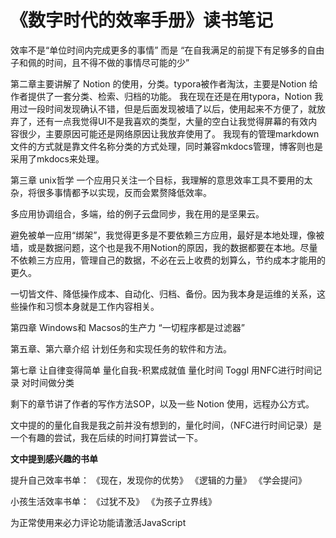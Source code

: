 # 《数字时代的效率手册》读书笔记

效率不是“单位时间内完成更多的事情” 而是 “在自我满足的前提下有足够多的自由子和佩的时间，且不得不做的事情尽可能的少”

第二章主要讲解了 Notion 的使用，分类。typora被作者淘汰，主要是Notion 给作者提供了一套分类、检索、归档的功能。
我在现在还是在用typora，Notion 我用过一段时间发现确认不错，但是后面发现被墙了以后，使用起来不方便了，就放弃了，还有一点我觉得UI不是我喜欢的类型，大量的空白让我觉得屏幕的有效内容很少，主要原因可能还是网络原因让我放弃使用了。
我现有的管理markdown文件的方式就是靠文件名称分类的方式处理，同时兼容mkdocs管理，博客则也是采用了mkdocs来处理。

第三章 unix哲学
一个应用只关注一个目标，我理解的意思效率工具不要用的太杂，将很多事情都予以实现，反而会累赘降低效率。

多应用协调组合，多端，给的例子云盘同步，我在用的是坚果云。

避免被单一应用“绑架”，我觉得更多是不要依赖三方应用，最好是本地处理，像被墙，或是数据问题，这个也是我不用Notion的原因，我的数据都要在本地。尽量不依赖三方应用，管理自己的数据，不必在云上收费的划算么，节约成本才能用的更久。

一切皆文件、降低操作成本、自动化、归档、备份。因为我本身是运维的关系，这些操作和习惯本身就是工作内容相关。

第四章 Windows和 Macsos的生产力
“一切程序都是过滤器”

第五章、第六章介绍 计划任务和实现任务的软件和方法。

第七章 让自律变得简单
量化自我-积累成就值
量化时间 Toggl
用NFC进行时间记录 对时间做分类 

剩下的章节讲了作者的写作方法SOP，以及一些 Notion 使用，远程办公方式。

文中提的的量化自我是我之前并没有想到的，量化时间，（NFC进行时间记录）是一个有趣的尝试，我在后续的时间打算尝试一下。


**文中提到感兴趣的书单**

提升自己效率书单：
《现在，发现你的优势》
《逻辑的力量》
《学会提问》

小孩生活效率书单：
《过犹不及》
《为孩子立界线》




<!-- 来必力City版安装代码 -->
<div id="lv-container" data-id="city" data-uid="MTAyMC80NzA4OC8yMzU4OA==">
	<script type="text/javascript">
   (function(d, s) {
       var j, e = d.getElementsByTagName(s)[0];

       if (typeof LivereTower === 'function') { return; }
    
       j = d.createElement(s);
       j.src = 'https://cdn-city.livere.com/js/embed.dist.js';
       j.async = true;
    
       e.parentNode.insertBefore(j, e);
   })(document, 'script');
	</script>
<noscript> 为正常使用来必力评论功能请激活JavaScript</noscript>
</div>
<!-- City版安装代码已完成 -->